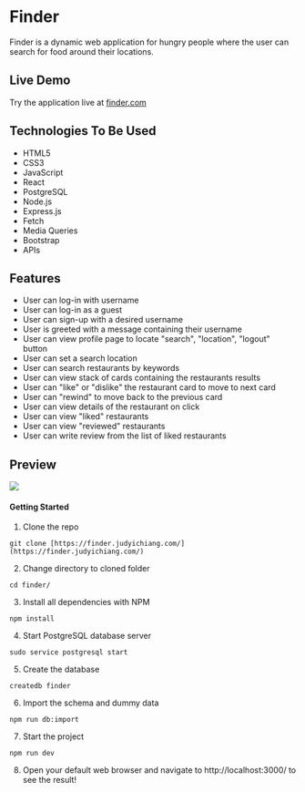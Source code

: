 # Finder

Finder is a dynamic web application for hungry people where the user can search for food around their locations.

## Live Demo

Try the application live at [finder.com](https://finder.judyichiang.com/)

## Technologies To Be Used

- HTML5
- CSS3
- JavaScript
- React
- PostgreSQL
- Node.js
- Express.js
- Fetch
- Media Queries
- Bootstrap
- APIs

## Features

-   User can log-in with username
-   User can log-in as a guest
-   User can sign-up with a desired username
-   User is greeted with a message containing their username
-   User can view profile page to locate "search", "location", "logout" button
-   User can set a search location
-   User can search restaurants by keywords
-   User can view stack of cards containing the restaurants results
-   User can "like" or "dislike" the restaurant card to move to next card
-   User can "rewind" to move back to the previous card
-   User can view details of the restaurant on click
-   User can view "liked" restaurants
-   User can view "reviewed" restaurants
-   User can write review from the list of liked restaurants

## Preview

![](server/public/images/finder.gif)

#### Getting Started
1. Clone the repo
  ```shell
  git clone [https://finder.judyichiang.com/](https://finder.judyichiang.com/)
  ```
2. Change directory to cloned folder
  ```shell
  cd finder/
  ```
3. Install all dependencies with NPM
  ```shell
  npm install
  ```
4. Start PostgreSQL database server
  ```shell
  sudo service postgresql start
  ```
5. Create the database
  ```shell
  createdb finder
  ```
6. Import the schema and dummy data
  ```shell
  npm run db:import
  ```

7. Start the project
  ```shell
  npm run dev
  ```
8. Open your default web browser and navigate to http://localhost:3000/ to see the result!
